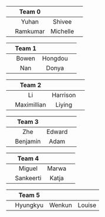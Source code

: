 |     | Team 0 |     |     |
|:----:|:---:|:---:|:---:| 
|  | Yuhan | Shivee | |
|  | Ramkumar | Michelle | |

|     | Team 1 |     |     |
|:----:|:---:|:---:|:---:| 
|  | Bowen | Hongdou | |
|  | Nan | Donya | |

|     | Team 2 |     |     |
|:----:|:---:|:---:|:---:| 
|  | Li | Harrison | |
|  | Maximillian | Liying | |

|     | Team 3 |     |     |
|:----:|:---:|:---:|:---:| 
|  | Zhe | Edward | |
|  | Benjamin | Adam | |

|     | Team 4 |     |     |
|:----:|:---:|:---:|:---:| 
|  | Miguel | Marwa | |
|  | Sankeerti | Katja | |

|     | Team 5 |     |     |
|:----:|:---:|:---:|:---:| 
|  | Hyungkyu | Wenkun | Louise |
  
